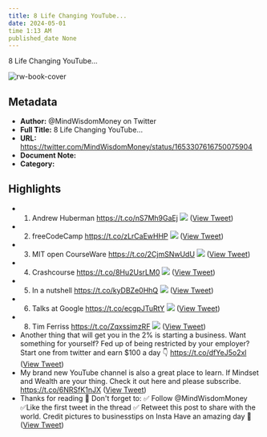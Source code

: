 ```yaml
---
title: 8 Life Changing YouTube...
date: 2024-05-01
time 1:13 AM
published_date None
---
```

8 Life Changing YouTube...

![rw-book-cover](https://pbs.twimg.com/profile_images/1682390891921567745/ZCO6iZHq.jpg)

## Metadata
- **Author:** @MindWisdomMoney on Twitter
- **Full Title:** 8 Life Changing YouTube...
- **URL:** https://twitter.com/MindWisdomMoney/status/1653307616750075904
- **Document Note:** 
- **Category:**

## Highlights
- 1. Andrew Huberman 
  https://t.co/nS7Mh9GaEj 
  ![](https://pbs.twimg.com/media/FvG6hXKWYAYP5Pg.jpg) ([View Tweet](https://twitter.com/MindWisdomMoney/status/1653307622647275520))
- 2. freeCodeCamp
  https://t.co/zLrCaEwHHP 
  ![](https://pbs.twimg.com/media/FvG6h3FXoAECrYX.jpg) ([View Tweet](https://twitter.com/MindWisdomMoney/status/1653307631140843521))
- 3. MIT open CourseWare
  https://t.co/2CjmSNwUdU 
  ![](https://pbs.twimg.com/media/FvG6iV0XwAAbNJh.jpg) ([View Tweet](https://twitter.com/MindWisdomMoney/status/1653307639835631616))
- 4. Crashcourse
  https://t.co/8Hu2UsrLM0 
  ![](https://pbs.twimg.com/media/FvG6i5DXgAEPtAe.jpg) ([View Tweet](https://twitter.com/MindWisdomMoney/status/1653307648975032321))
- 5. In a nutshell
  https://t.co/kyDBZe0HhQ 
  ![](https://pbs.twimg.com/media/FvG6jWVWIAAZ3B6.jpg) ([View Tweet](https://twitter.com/MindWisdomMoney/status/1653307657208451074))
- 6. Talks at Google
  https://t.co/ecgpJTuRtY 
  ![](https://pbs.twimg.com/media/FvG6j1WXoAAsD8z.jpg) ([View Tweet](https://twitter.com/MindWisdomMoney/status/1653307664883916801))
- 8. Tim Ferriss
  https://t.co/ZqxssimzRF 
  ![](https://pbs.twimg.com/media/FvG6k8ZXoAIAsMk.jpg) ([View Tweet](https://twitter.com/MindWisdomMoney/status/1653307684198678529))
- Another thing that will get you in the 2% is starting a business.
  Want something for yourself?
  Fed up of being restricted by your employer?
  Start one from twitter and earn $100 a day 👇
  https://t.co/dfYeJ5o2xl ([View Tweet](https://twitter.com/MindWisdomMoney/status/1653307688292438022))
- My brand new YouTube channel is also a great place to learn.
  If Mindset and Wealth are your thing.
  Check it out here and please subscribe.
  https://t.co/6NRSfK1nJX ([View Tweet](https://twitter.com/MindWisdomMoney/status/1653307692264353793))
- Thanks for reading 🙌
  Don't forget to:
  ✅️ Follow @MindWisdomMoney
  ✅️Like the first tweet in the thread
  ✅️ Retweet this post to share with the world.
  Credit pictures to businesstips on Insta
  Have an amazing day 🙏 ([View Tweet](https://twitter.com/MindWisdomMoney/status/1653307696370548737))
